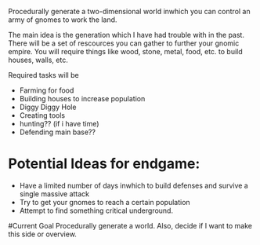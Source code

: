 Procedurally generate a two-dimensional world inwhich you can control an army of gnomes to work the land.

The main idea is the generation which I have had trouble with in the past. There will be a set of rescources you can gather
to further your gnomic empire. You will require things like wood, stone, metal, food, etc. to build houses, walls, etc.


Required tasks will be
* Farming for food
* Building houses to increase population
* Diggy Diggy Hole
* Creating tools
* hunting?? (if i have time)
* Defending main base??

# Potential Ideas for endgame:
* Have a limited number of days inwhich to build defenses and survive a single massive attack
* Try to get your gnomes to reach a certain population
* Attempt to find something critical underground.

#Current Goal
Procedurally generate a world.
Also, decide if I want to make this side or overview.
